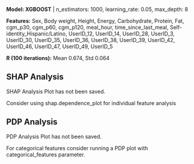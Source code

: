 

**Model: XGBOOST** | n_estimators: 1000, learning_rate: 0.05, max_depth: 8

**Features:** Sex, Body weight, Height, Energy, Carbohydrate, Protein, Fat, cgm_p30, cgm_p60, cgm_p120, meal_hour, time_since_last_meal, Self-identity_Hispanic/Latino, UserID_12, UserID_14, UserID_28, UserID_3, UserID_30, UserID_35, UserID_36, UserID_38, UserID_39, UserID_42, UserID_46, UserID_47, UserID_49, UserID_5

**R (100 iterations):** Mean 0.674, Std 0.064
## SHAP Analysis ##

SHAP Analysis Plot has not been saved.

Consider using shap.dependence_plot for individual feature analysis
## PDP Analysis ##

PDP Analysis Plot has not been saved.

For categorical features consider running a PDP plot with categorical_features parameter.